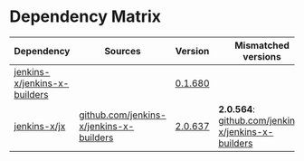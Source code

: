 # Dependency Matrix

Dependency | Sources | Version | Mismatched versions
---------- | ------- | ------- | -------------------
[jenkins-x/jenkins-x-builders](https://github.com/jenkins-x/jenkins-x-builders.git) |  | [0.1.680]() | 
[jenkins-x/jx](https://github.com/jenkins-x/jx.git) | [github.com/jenkins-x/jenkins-x-builders](https://github.com/jenkins-x/jenkins-x-builders) | [2.0.637](https://github.com/jenkins-x/jx/releases/tag/v2.0.637) | **2.0.564**: [github.com/jenkins-x/jenkins-x-builders](https://github.com/jenkins-x/jenkins-x-builders)
